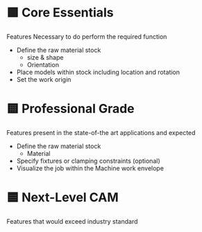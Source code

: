 # 🟩 Core Essentials
Features Necessary to do perform the required function

- Define the raw material stock
	- size & shape
	- Orientation
- Place models within stock including location and rotation
- Set the work origin

# 🟨 Professional Grade
Features present in the state-of-the art applications and expected

- Define the raw material stock
    - Material
- Specify fixtures or clamping constraints (optional)
- Visualize the job within the Machine work envelope


# 🟦 Next-Level CAM
Features that would exceed industry standard

